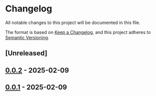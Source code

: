 # Changelog

All notable changes to this project will be documented in this file.

The format is based on [Keep a Changelog](https://keepachangelog.com/en/1.0.0/),
and this project adheres to [Semantic Versioning](https://semver.org/spec/v2.0.0.html).

## [Unreleased]

## [0.0.2](https://github.com/ScuffleCloud/scuffle/compare/scuffle-bytes-util-v0.0.1...scuffle-bytes-util-v0.0.2) - 2025-02-09

## [0.0.1](https://github.com/ScuffleCloud/scuffle/releases/tag/scuffle-bytes-util-v0.0.1) - 2025-02-09

